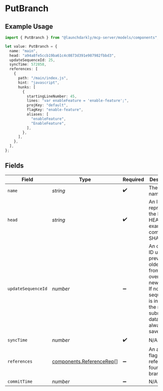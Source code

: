 # PutBranch

## Example Usage

```typescript
import { PutBranch } from "@launchdarkly/mcp-server/models/components";

let value: PutBranch = {
  name: "main",
  head: "a94a8fe5ccb19ba61c4c0873d391e987982fbbd3",
  updateSequenceId: 25,
  syncTime: 572858,
  references: [
    {
      path: "/main/index.js",
      hint: "javascript",
      hunks: [
        {
          startingLineNumber: 45,
          lines: "var enableFeature = 'enable-feature';",
          projKey: "default",
          flagKey: "enable-feature",
          aliases: [
            "enableFeature",
            "EnableFeature",
          ],
        },
      ],
    },
  ],
};
```

## Fields

| Field                                                                                                                                                | Type                                                                                                                                                 | Required                                                                                                                                             | Description                                                                                                                                          | Example                                                                                                                                              |
| ---------------------------------------------------------------------------------------------------------------------------------------------------- | ---------------------------------------------------------------------------------------------------------------------------------------------------- | ---------------------------------------------------------------------------------------------------------------------------------------------------- | ---------------------------------------------------------------------------------------------------------------------------------------------------- | ---------------------------------------------------------------------------------------------------------------------------------------------------- |
| `name`                                                                                                                                               | *string*                                                                                                                                             | :heavy_check_mark:                                                                                                                                   | The branch name                                                                                                                                      | main                                                                                                                                                 |
| `head`                                                                                                                                               | *string*                                                                                                                                             | :heavy_check_mark:                                                                                                                                   | An ID representing the branch HEAD. For example, a commit SHA.                                                                                       | a94a8fe5ccb19ba61c4c0873d391e987982fbbd3                                                                                                             |
| `updateSequenceId`                                                                                                                                   | *number*                                                                                                                                             | :heavy_minus_sign:                                                                                                                                   | An optional ID used to prevent older data from overwriting newer data. If no sequence ID is included, the newly submitted data will always be saved. | 25                                                                                                                                                   |
| `syncTime`                                                                                                                                           | *number*                                                                                                                                             | :heavy_check_mark:                                                                                                                                   | N/A                                                                                                                                                  |                                                                                                                                                      |
| `references`                                                                                                                                         | [components.ReferenceRep](../../models/components/referencerep.md)[]                                                                                 | :heavy_minus_sign:                                                                                                                                   | An array of flag references found on the branch                                                                                                      |                                                                                                                                                      |
| `commitTime`                                                                                                                                         | *number*                                                                                                                                             | :heavy_minus_sign:                                                                                                                                   | N/A                                                                                                                                                  |                                                                                                                                                      |